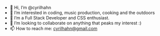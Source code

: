 - 👋 Hi, I’m @cyrilhahn
- 👀 I’m interested in coding, music production, cooking and the outdoors
- 🌱 I’m a Full Stack Developer and CSS enthusiast.
- 💞️ I’m looking to collaborate on anything that peaks my interest :)
- 📫 How to reach me: cyrilhahn@gmail.com

<!---
aeropress/aeropress is a ✨ special ✨ repository because its `README.md` (this file) appears on your GitHub profile.
You can click the Preview link to take a look at your changes.
--->
